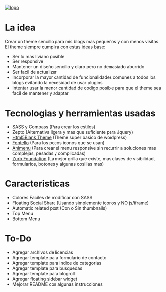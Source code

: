 [![logo](http://blogjapon.com.ar/wp-content/themes/small_dog/screenshot.png)](http://federicosantillan.com.ar)

# La idea

Crear un theme sencillo para mis blogs mas pequeños y con menos visitas. El theme siempre cumplira con estas ideas base:

- Ser lo mas liviano posible
- Ser responsive
- Mantener un diseño sencillo y claro pero no demasiado aburrido
- Ser facil de actualizar
- Incorporar la mayor cantidad de funcionalidades comunes a todos los blogs evitando la necesidad de usar plugins
- Intentar usar la menor cantidad de codigo posible para que el theme sea facil de mantener y adaptar

# Tecnologias y herramientas usadas

- SASS y Compass (Para crear los estilos)
- Zepto (Alternativa ligera y mas que suficiente para Jquery)
- [Html5Blank Theme](http://html5blank.com/) (Theme super basico de wordpress)
- [Fontello](http://fontello.com/) (Para los pocos iconos que se usan)
- [Animenu](https://github.com/catalinred/Animenu) (Para crear el menu responsive sin recurrir a soluciones mas complejas, pesadas y complicadas)
- [Zurb Foundation](https://github.com/zurb/foundation) (La mejor grilla que existe, mas clases de visibilidad, formularios, botones y algunas cosillas mas)

# Caracteristicas
- Colores Faciles de modificar con SASS
- Floating Social Share (Usando simplemente iconos y NO js/iframe)
- Automatic related post (Con o Sin thumbnails)
- Top Menu
- Bottom Menu

# To-Do
- Agregar archivos de licencias
- Agregar template para formulario de contacto
- Agregar template para indice de categorias
- Agregar template para busquedas
- Agregar template para blogroll
- Agregar floating sidebar widget
- Mejorar README con algunas instrucciones
